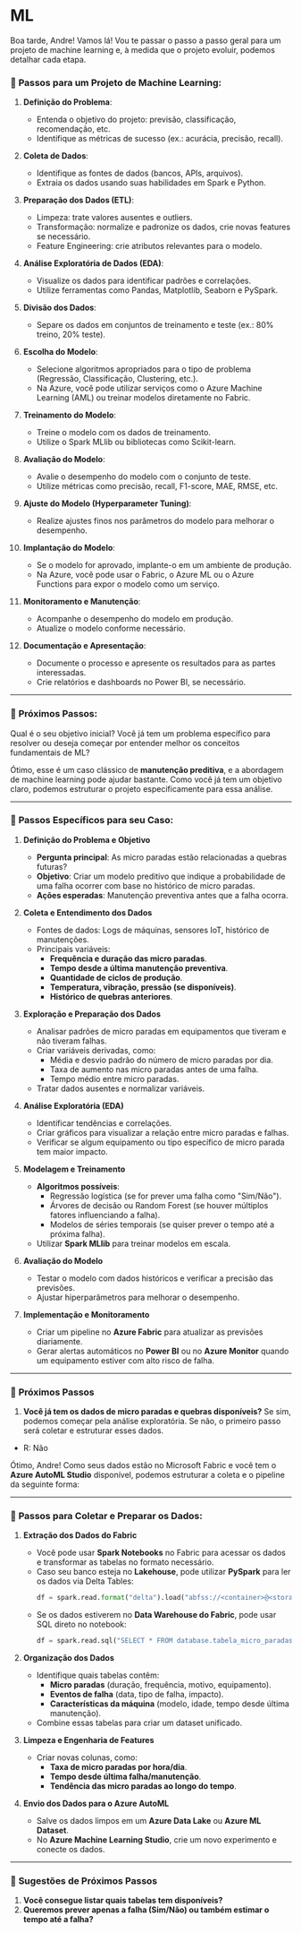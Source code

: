 # ML

Boa tarde, Andre! Vamos lá! Vou te passar o passo a passo geral para um projeto de machine learning e, à medida que o projeto evoluir, podemos detalhar cada etapa. 

### 📌 **Passos para um Projeto de Machine Learning**:

1. **Definição do Problema**:
   - Entenda o objetivo do projeto: previsão, classificação, recomendação, etc.
   - Identifique as métricas de sucesso (ex.: acurácia, precisão, recall).

2. **Coleta de Dados**:
   - Identifique as fontes de dados (bancos, APIs, arquivos).
   - Extraia os dados usando suas habilidades em Spark e Python.

3. **Preparação dos Dados (ETL)**:
   - Limpeza: trate valores ausentes e outliers.
   - Transformação: normalize e padronize os dados, crie novas features se necessário.
   - Feature Engineering: crie atributos relevantes para o modelo.

4. **Análise Exploratória de Dados (EDA)**:
   - Visualize os dados para identificar padrões e correlações.
   - Utilize ferramentas como Pandas, Matplotlib, Seaborn e PySpark.

5. **Divisão dos Dados**:
   - Separe os dados em conjuntos de treinamento e teste (ex.: 80% treino, 20% teste).

6. **Escolha do Modelo**:
   - Selecione algoritmos apropriados para o tipo de problema (Regressão, Classificação, Clustering, etc.).
   - Na Azure, você pode utilizar serviços como o Azure Machine Learning (AML) ou treinar modelos diretamente no Fabric.

7. **Treinamento do Modelo**:
   - Treine o modelo com os dados de treinamento.
   - Utilize o Spark MLlib ou bibliotecas como Scikit-learn.

8. **Avaliação do Modelo**:
   - Avalie o desempenho do modelo com o conjunto de teste.
   - Utilize métricas como precisão, recall, F1-score, MAE, RMSE, etc.

9. **Ajuste do Modelo (Hyperparameter Tuning)**:
   - Realize ajustes finos nos parâmetros do modelo para melhorar o desempenho.

10. **Implantação do Modelo**:
    - Se o modelo for aprovado, implante-o em um ambiente de produção.
    - Na Azure, você pode usar o Fabric, o Azure ML ou o Azure Functions para expor o modelo como um serviço.

11. **Monitoramento e Manutenção**:
    - Acompanhe o desempenho do modelo em produção.
    - Atualize o modelo conforme necessário.

12. **Documentação e Apresentação**:
    - Documente o processo e apresente os resultados para as partes interessadas.
    - Crie relatórios e dashboards no Power BI, se necessário.

---

### 🎯 **Próximos Passos**:
Qual é o seu objetivo inicial? Você já tem um problema específico para resolver ou deseja começar por entender melhor os conceitos fundamentais de ML?

Ótimo, esse é um caso clássico de **manutenção preditiva**, e a abordagem de machine learning pode ajudar bastante. Como você já tem um objetivo claro, podemos estruturar o projeto especificamente para essa análise.

---

### 📌 **Passos Específicos para seu Caso**:

1. **Definição do Problema e Objetivo**
   - **Pergunta principal**: As micro paradas estão relacionadas a quebras futuras?
   - **Objetivo**: Criar um modelo preditivo que indique a probabilidade de uma falha ocorrer com base no histórico de micro paradas.
   - **Ações esperadas**: Manutenção preventiva antes que a falha ocorra.

2. **Coleta e Entendimento dos Dados**
   - Fontes de dados: Logs de máquinas, sensores IoT, histórico de manutenções.
   - Principais variáveis:
     - **Frequência e duração das micro paradas**.
     - **Tempo desde a última manutenção preventiva**.
     - **Quantidade de ciclos de produção**.
     - **Temperatura, vibração, pressão (se disponíveis)**.
     - **Histórico de quebras anteriores**.

3. **Exploração e Preparação dos Dados**
   - Analisar padrões de micro paradas em equipamentos que tiveram e não tiveram falhas.
   - Criar variáveis derivadas, como:
     - Média e desvio padrão do número de micro paradas por dia.
     - Taxa de aumento nas micro paradas antes de uma falha.
     - Tempo médio entre micro paradas.
   - Tratar dados ausentes e normalizar variáveis.

4. **Análise Exploratória (EDA)**
   - Identificar tendências e correlações.
   - Criar gráficos para visualizar a relação entre micro paradas e falhas.
   - Verificar se algum equipamento ou tipo específico de micro parada tem maior impacto.

5. **Modelagem e Treinamento**
   - **Algoritmos possíveis**:
     - Regressão logística (se for prever uma falha como "Sim/Não").
     - Árvores de decisão ou Random Forest (se houver múltiplos fatores influenciando a falha).
     - Modelos de séries temporais (se quiser prever o tempo até a próxima falha).
   - Utilizar **Spark MLlib** para treinar modelos em escala.

6. **Avaliação do Modelo**
   - Testar o modelo com dados históricos e verificar a precisão das previsões.
   - Ajustar hiperparâmetros para melhorar o desempenho.

7. **Implementação e Monitoramento**
   - Criar um pipeline no **Azure Fabric** para atualizar as previsões diariamente.
   - Gerar alertas automáticos no **Power BI** ou no **Azure Monitor** quando um equipamento estiver com alto risco de falha.

---

### 🎯 **Próximos Passos**
1. **Você já tem os dados de micro paradas e quebras disponíveis?** Se sim, podemos começar pela análise exploratória. Se não, o primeiro passo será coletar e estruturar esses dados.

- R: Não

Ótimo, Andre! Como seus dados estão no Microsoft Fabric e você tem o **Azure AutoML Studio** disponível, podemos estruturar a coleta e o pipeline da seguinte forma:

---

### 📌 **Passos para Coletar e Preparar os Dados**:

1. **Extração dos Dados do Fabric**  
   - Você pode usar **Spark Notebooks** no Fabric para acessar os dados e transformar as tabelas no formato necessário.
   - Caso seu banco esteja no **Lakehouse**, pode utilizar **PySpark** para ler os dados via Delta Tables:
     ```python
     df = spark.read.format("delta").load("abfss://<container>@<storage>.dfs.core.windows.net/<path>")
     ```
   - Se os dados estiverem no **Data Warehouse do Fabric**, pode usar SQL direto no notebook:
     ```python
     df = spark.read.sql("SELECT * FROM database.tabela_micro_paradas")
     ```

2. **Organização dos Dados**  
   - Identifique quais tabelas contêm:
     - **Micro paradas** (duração, frequência, motivo, equipamento).
     - **Eventos de falha** (data, tipo de falha, impacto).
     - **Características da máquina** (modelo, idade, tempo desde última manutenção).
   - Combine essas tabelas para criar um dataset unificado.

3. **Limpeza e Engenharia de Features**  
   - Criar novas colunas, como:
     - **Taxa de micro paradas por hora/dia**.
     - **Tempo desde última falha/manutenção**.
     - **Tendência das micro paradas ao longo do tempo**.

4. **Envio dos Dados para o Azure AutoML**  
   - Salve os dados limpos em um **Azure Data Lake** ou **Azure ML Dataset**.
   - No **Azure Machine Learning Studio**, crie um novo experimento e conecte os dados.

---

### 📌 **Sugestões de Próximos Passos**
1. **Você consegue listar quais tabelas tem disponíveis?**  
2. **Queremos prever apenas a falha (Sim/Não) ou também estimar o tempo até a falha?**
